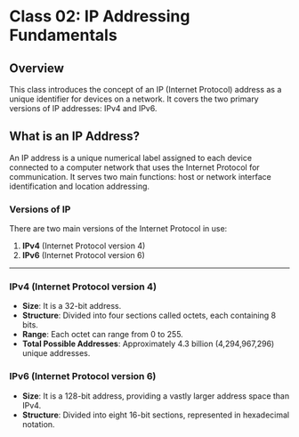 # Class 02: IP Addressing Fundamentals

## Overview

This class introduces the concept of an IP (Internet Protocol) address as a unique identifier for devices on a network. It covers the two primary versions of IP addresses: IPv4 and IPv6.

## What is an IP Address?

An IP address is a unique numerical label assigned to each device connected to a computer network that uses the Internet Protocol for communication. It serves two main functions: host or network interface identification and location addressing.

### Versions of IP

There are two main versions of the Internet Protocol in use:

1.  **IPv4** (Internet Protocol version 4)
2.  **IPv6** (Internet Protocol version 6)

---

### IPv4 (Internet Protocol version 4)

* **Size**: It is a 32-bit address.
* **Structure**: Divided into four sections called octets, each containing 8 bits.
* **Range**: Each octet can range from 0 to 255.
* **Total Possible Addresses**: Approximately 4.3 billion (4,294,967,296) unique addresses.

### IPv6 (Internet Protocol version 6)

* **Size**: It is a 128-bit address, providing a vastly larger address space than IPv4.
* **Structure**: Divided into eight 16-bit sections, represented in hexadecimal notation.

